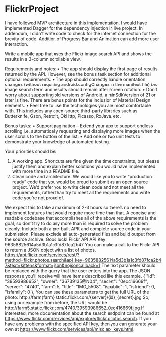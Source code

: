 # FlickrProject
I have followed MVP architecture in this implementation. I would have implemented Dagger for the dependency injection in live project.
In addendum, I didn't write code to check for the internet connection for the brevity of code.
Addition of Progress Bar and Animation can add more user interaction. 


Write a mobile app that uses the Flickr image search API and shows the results in a 3-column scrollable view.

Requirements and notes:
•	The app should display the first page of results returned by the API. However, see the bonus task section for additional optional requirements.
•	The app should correctly handle orientation changes (without requiring android:configChanges in the manifest file) i.e. image search term and results should remain after screen rotation.
•	Don’t worry about supporting old versions of Android, a minSdkVersion of 21 or later is fine. There are bonus points for the inclusion of Material Design elements.
•	Feel free to use the technologies you are most comfortable with. This includes any open-source third-party libraries such as Butterknife, Gson, Retrofit, OkHttp, Picasso, RxJava, etc.

Bonus tasks:
•	Support pagination – Extend your app to support endless scrolling i.e. automatically requesting and displaying more images when the user scrolls to the bottom of the list.
•	Add one or two unit tests to demonstrate your knowledge of automated testing.

Your priorities should be:
1.	A working app. Shortcuts are fine given the time constraints, but please justify them and explain better solutions you would have implemented with more time in a README file.
2.	Clean code and architecture. We would like you to write “production ready” code that you would be proud to submit as an open source project. We’d prefer you to write clean code and not meet all the requirements, rather than try to meet all the requirements and write code you’re not proud of.

We expect this to take a maximum of 2-3 hours so there’s no need to implement features that would require more time than that. A concise and readable codebase that accomplishes all of the above requirements is the goal, so don’t try to do any more than is required to solve the problem cleanly.
Include both a pre-built APK and complete source code in your submission. Please exclude all auto-generated files and build output from the source archive.
Good luck!
Flickr API
API Key: 96358825614a5d3b1a1c3fd87fca2b47
You can make a call to the Flickr API to return a JSON object with a list of photos.
https://api.flickr.com/services/rest/?method=flickr.photos.search&api_key=96358825614a5d3b1a1c3fd87fca2b47&text=kittens&format=json&nojsoncallback=1 
The text parameter should be replaced with the query that the user enters into the app.
The JSON response you'll receive will have items described like this example.
{
	"id": "39593986652",
	"owner": "36739135@N04",
	"secret": "0ec416669f",
	"server": "4740",
	"farm": 5,
	"title": "IMG_5508",
	"ispublic": 1,
	"isfriend": 0,
	"isfamily": 0
},
You can use these parameters to get the full URL of the photo:
http://farm{farm}.static.flickr.com/{server}/{id}_{secret}.jpg
So, using our example from before, the URL would be
http://farm5.static.flickr.com/4740/39593986652_0ec416669f.jpg
If interested, more documentation about the search endpoint can be found at https://www.flickr.com/services/api/explore/flickr.photos.search. If you have any problems with the specified API key, then you can generate your own at https://www.flickr.com/services/api/misc.api_keys.html.



